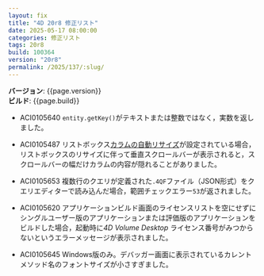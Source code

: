 ```yaml
---
layout: fix
title: "4D 20r8 修正リスト"
date: 2025-05-17 08:00:00
categories: 修正リスト
tags: 20r8
build: 100364
version: "20r8"
permalink: /2025/137/:slug/
---
```


**バージョン**: {{page.version}}  
**ビルド**: {{page.build}} 

* ACI0105640 `entity.getKey()`がテキストまたは整数ではなく，実数を返しました。

* ACI0105487 リストボックス[カラムの自動リサイズ](https://developer.4d.com/docs/ja/20-R8/FormObjects/propertiesResizingOptions#カラム自動リサイズ)が設定されている場合，リストボックスのリサイズに伴って垂直スクロールバーが表示されると，スクロールバーの幅だけカラムの内容が隠れることがありました。

* ACI0105653 複数行のクエリが定義された`.4QF`ファイル（JSON形式）をクエリエディターで読み込んだ場合，範囲チェックエラー`53`が返されました。

* ACI0105620 アプリケーションビルド画面のライセンスリストを空にせずにシングルユーザー版のアプリケーションまたは評価版のアプリケーションをビルドした場合，起動時に*4D Volume Desktop* ライセンス番号がみつからないというエラーメッセージが表示されました。

* ACI0105645 Windows版のみ。デバッガー画面に表示されているカレントメソッド名のフォントサイズが小さすぎました。
